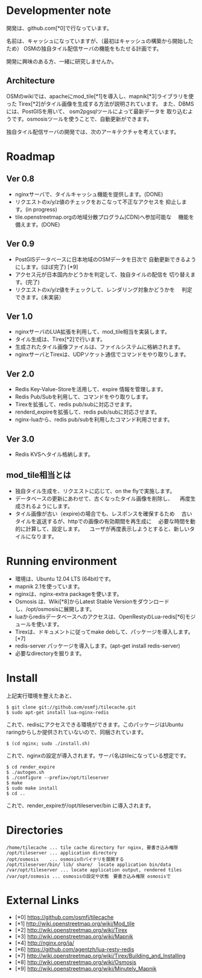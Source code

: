 Developmenter note
=====================

開発は、github.com[*0]で行なっています。

名前は、キャッシュになっていますが、（最初はキャッシュの構築から開始したため）
OSMの独自タイル配信サーバの機能をもたせる計画です。

開発に興味のある方、一緒に研究しませんか。

Architecture
------------------

OSMのwikiでは、apacheにmod_tile[*1]を導入し、mapnik[*3]ライブラリを使った
Tirex[*2]がタイル画像を生成する方法が説明されています。
また、DBMSには、PostGISを用いて、 osm2pgsqlツールによって最新データを
取り込むようです。osmosisツールを使うことで、自動更新ができます。

独自タイル配信サーバの開発では、次のアーキテクチャを考えています。


Roadmap
============

Ver 0.8
----
* nginxサーバで、タイルキャッシュ機能を提供します。(DONE)
* リクエストのx/y/z値のチェックをおこなって不正なアクセスを
  抑止します。(in progress)
* tile.openstreetmap.orgの地域分散プログラム(CDN)へ参加可能な
　機能を備えます。(DONE)

Ver 0.9
----
* PostGISデータベースに日本地域のOSMデータを日次で
  自動更新できるようにします。(ほぼ完了) [*9]
* アクセス元が日本国内かどうかを判定して、独自タイルの配信を
   切り替えます。(完了)
* リクエストのx/y/z値をチェックして、レンダリング対象かどうかを
　判定できます。(未実装）

Ver 1.0
----
* nginxサーバのLUA拡張を利用して、mod_tile相当を実装します。
* タイル生成は、Tirex[*2]で行います。
* 生成されたタイル画像ファイルは、ファイルシステムに格納されます。
* nginxサーバとTirexは、UDPソケット通信でコマンドをやり取りします。

Ver 2.0
----

* Redis Key-Value-Storeを活用して、expire 情報を管理します。
* Redis Pub/Subを利用して、コマンドをやり取りします。
* Tirexを拡張して、redis pub/subに対応させます。
* renderd_expireを拡張して、redis pub/subに対応させます。
* nginx-luaから、redis pub/subを利用したコマンド利用させます。

Ver 3.0
----

* Redis KVSへタイル格納します。

mod_tile相当とは
----
* 独自タイル生成を、リクエストに応じて、on the flyで実施します。
* データベースの更新にあわせて、古くなったタイル画像を削除し、
　再度生成されるようにします。
* タイル画像が古い（expire)の場合でも、レスポンスを確保するため
　古いタイルを返送するが、httpでの画像の有効期間を再生成に
　必要な時間を動的に計算して、設定します。
　ユーザが再度表示しようとすると、新しいタイルになります。　


Running environment
=============

* 環境は、Ubuntu 12.04 LTS (64bit)です。
* mapnik 2.1を使っています。
* nginxは、nginx-extra packageを使います。
* Osmosis は、Wiki[*8]からLatest Stable Versionをダウンロードし、/opt/osmosisに展開します。
* luaからredisデータベースへのアクセスは、OpenRestyのLua-redis[*6]モジュールを使います。
* Tirexは、ドキュメントに従ってmake debして、パッケージを導入します。[*7]
* redis-server パッケージを導入します。(apt-get install redis-server)
* 必要なdirectoryを掘ります。

Install
==========

上記実行環境を整えたあと、

    $ git clone git://github.com/osmfj/tilecache.git
    $ sudo apt-get install lua-nginx-redis

これで、redisにアクセスできる環境ができます。このパッケージはUbuntu raringからしか提供されていないので、同梱されています。

    $ (cd nginx; sudo ./install.sh)
    
これで、nginxの設定が導入されます。サーバ名はtileになっている想定です。

    $ cd render_expire
    $ ./autogen.sh
    $ ./configure --prefix=/opt/tileserver
    $ make
    $ sudo make install
    $ cd ..

これで、render_expireが/opt/tileserver/bin に導入されます。



Directories
=============

    /home/tilecache ... tile cache directory for nginx, 要書き込み権限　
    /opt/tileserver ... application directory
    /opt/osmosis    ... osmosisのバイナリを展開する
    /opt/tileserver/bin/ lib/ share/  locate application bin/data
    /var/opt/tileserver ... locate application output, rendered tiles
    /var/opt/osmosis ... osmosisの設定や状態　要書き込み権限 osmosisで


External Links
===============

* [*0] https://github.com/osmfj/tilecache
* [*1] http://wiki.openstreetmap.org/wiki/Mod_tile
* [*2] http://wiki.openstreetmap.org/wiki/Tirex
* [*3] http://wiki.openstreetmap.org/wiki/Mapnik
* [*4] http://nginx.org/ja/
* [*6] https://github.com/agentzh/lua-resty-redis
* [*7] http://wiki.openstreetmap.org/wiki/Tirex/Building_and_Installing
* [*8] http://wiki.openstreetmap.org/wiki/Osmosis
* [*9] http://wiki.openstreetmap.org/wiki/Minutely_Mapnik
